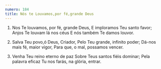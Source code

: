```yaml
---
numero: 184
title: Nós te Louvamos,por fé,grande Deus
---
```

1. Nos Te louvamos, por fé, grande Deus,
E imploramos Teu santo favor;
Anjos Te louvam lá nos céus
E nós também Te damos louvor.

2. Salva Teu povo,ó Deus, Criador,
Pelo Teu grande, infinito poder;
Dá-nos mais fé, maior vigor,
Para que, o mal, possamos vencer.

3. Venha Teu reino eterno de paz
Sobre Teus santos fiéis dominar;
Pela palavra eficaz
Tu nos farás, na glória, entrar.
